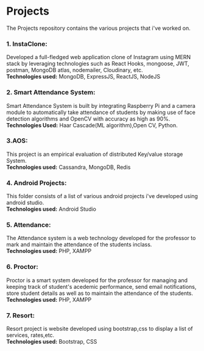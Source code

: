 # Projects

The Projects repository contains the various projects that i've worked on.

### 1. InstaClone:
Developed a full-fledged web application clone of Instagram using MERN stack by leveraging technologies such as React Hooks, mongoose, JWT, postman, MongoDB atlas, nodemailer, Cloudinary, etc.\
**Technologies used:** MongoDB, ExpressJS, ReactJS, NodeJS

### 2. Smart Attendance System:
Smart Attendance System is built by integrating Raspberry Pi and a camera module to automatically take attendance of students by making use of face detection algorithms and OpenCV with accuracy as high as 90%.\
**Technologies Used:** Haar Cascade(ML algorithm),Open CV, Python.

### 3.AOS: 
This project is an empirical evaluation of distributed Key/value storage System.\
**Technologies used:** Cassandra, MongoDB, Redis

### 4. Android Projects:
This folder consists of a list of various android projects i've developed using android studio.\
**Technologies used:** Android Studio

### 5. Attendance:
The Attendance system is a web technology developed for the professor to mark and maintain the attendance of the students inclass.\
**Technologies used:** PHP, XAMPP

### 6. Proctor:
Proctor is a smart system developed for the professor for managing and keeping track of student's acedemic performance, send email notifications, store student details as well as to maintain the attendance of the students.\
**Technologies used:** PHP, XAMPP

### 7. Resort:
Resort project is website developed using bootstrap,css to display a list of services, rates,etc.\
**Technologies used:** Bootstrap, CSS




